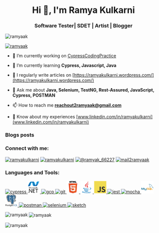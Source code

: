 <h1 align="center">Hi 👋, I'm Ramya Kulkarni</h1>
<h3 align="center">Software Tester| SDET | Artist | Blogger</h3>

<p align="left"> <img src="https://komarev.com/ghpvc/?username=ramyaak&label=Profile%20views&color=0e75b6&style=flat" alt="ramyaak" /> </p>

<p align="left"> <a href="https://github.com/ryo-ma/github-profile-trophy"><img src="https://github-profile-trophy.vercel.app/?username=ramyaak" alt="ramyaak" /></a> </p>

- 🔭 I’m currently working on [CypressCodingPractice](https://github.com/RamyaAK/CypressCodingPractice)

- 🌱 I’m currently learning **Cypress, Javascript, Java**

- 📝 I regularly write articles on [https://ramyakulkarni.wordpress.com/](https://ramyakulkarni.wordpress.com/)

- 💬 Ask me about **Java, Selenium, TestNG, Rest-Assured, JavaScript, Cypress, POSTMAN**

- 📫 How to reach me **reachout2ramyaak@gmail.com**

- 📄 Know about my experiences [www.linkedin.com/in/ramyakulkarni](www.linkedin.com/in/ramyakulkarni)

### Blogs posts
<!-- BLOG-POST-LIST:START -->
<!-- BLOG-POST-LIST:END -->

<h3 align="left">Connect with me:</h3>
<p align="left">
<a href="https://twitter.com/ramyakulkarni" target="blank"><img align="center" src="https://cdn.jsdelivr.net/npm/simple-icons@3.0.1/icons/twitter.svg" alt="ramyakulkarni" height="30" width="40" /></a>
<a href="https://linkedin.com/in/ramyakulkarni" target="blank"><img align="center" src="https://cdn.jsdelivr.net/npm/simple-icons@3.0.1/icons/linkedin.svg" alt="ramyakulkarni" height="30" width="40" /></a>
<a href="https://medium.com/@ramyak_66227" target="blank"><img align="center" src="https://cdn.jsdelivr.net/npm/simple-icons@3.0.1/icons/medium.svg" alt="@ramyak_66227" height="30" width="40" /></a>
<a href="https://www.hackerrank.com/mail2ramyaak" target="blank"><img align="center" src="https://cdn.jsdelivr.net/npm/simple-icons@3.0.1/icons/hackerrank.svg" alt="mail2ramyaak" height="30" width="40" /></a>
</p>

<h3 align="left">Languages and Tools:</h3>
<p align="left"> <a href="https://www.cypress.io" target="_blank"> <img src="https://raw.githubusercontent.com/simple-icons/simple-icons/6e46ec1fc23b60c8fd0d2f2ff46db82e16dbd75f/icons/cypress.svg" alt="cypress" width="40" height="40"/> </a> <a href="https://dotnet.microsoft.com/" target="_blank"> <img src="https://raw.githubusercontent.com/devicons/devicon/master/icons/dot-net/dot-net-original-wordmark.svg" alt="dotnet" width="40" height="40"/> </a> <a href="https://cloud.google.com" target="_blank"> <img src="https://www.vectorlogo.zone/logos/google_cloud/google_cloud-icon.svg" alt="gcp" width="40" height="40"/> </a> <a href="https://git-scm.com/" target="_blank"> <img src="https://www.vectorlogo.zone/logos/git-scm/git-scm-icon.svg" alt="git" width="40" height="40"/> </a> <a href="https://www.w3.org/html/" target="_blank"> <img src="https://raw.githubusercontent.com/devicons/devicon/master/icons/html5/html5-original-wordmark.svg" alt="html5" width="40" height="40"/> </a> <a href="https://www.java.com" target="_blank"> <img src="https://raw.githubusercontent.com/devicons/devicon/master/icons/java/java-original.svg" alt="java" width="40" height="40"/> </a> <a href="https://developer.mozilla.org/en-US/docs/Web/JavaScript" target="_blank"> <img src="https://raw.githubusercontent.com/devicons/devicon/master/icons/javascript/javascript-original.svg" alt="javascript" width="40" height="40"/> </a> <a href="https://jestjs.io" target="_blank"> <img src="https://www.vectorlogo.zone/logos/jestjsio/jestjsio-icon.svg" alt="jest" width="40" height="40"/> </a> <a href="https://mochajs.org" target="_blank"> <img src="https://www.vectorlogo.zone/logos/mochajs/mochajs-icon.svg" alt="mocha" width="40" height="40"/> </a> <a href="https://www.mysql.com/" target="_blank"> <img src="https://raw.githubusercontent.com/devicons/devicon/master/icons/mysql/mysql-original-wordmark.svg" alt="mysql" width="40" height="40"/> </a> <a href="https://www.postgresql.org" target="_blank"> <img src="https://raw.githubusercontent.com/devicons/devicon/master/icons/postgresql/postgresql-original-wordmark.svg" alt="postgresql" width="40" height="40"/> </a> <a href="https://postman.com" target="_blank"> <img src="https://www.vectorlogo.zone/logos/getpostman/getpostman-icon.svg" alt="postman" width="40" height="40"/> </a> <a href="https://www.selenium.dev" target="_blank"> <img src="https://raw.githubusercontent.com/detain/svg-logos/780f25886640cef088af994181646db2f6b1a3f8/svg/selenium-logo.svg" alt="selenium" width="40" height="40"/> </a> <a href="https://www.sketch.com/" target="_blank"> <img src="https://www.vectorlogo.zone/logos/sketchapp/sketchapp-icon.svg" alt="sketch" width="40" height="40"/> </a> </p>

<p><img align="left" src="https://github-readme-stats.vercel.app/api/top-langs?username=ramyaak&show_icons=true&locale=en&layout=compact" alt="ramyaak" /></p>

<p>&nbsp;<img align="center" src="https://github-readme-stats.vercel.app/api?username=ramyaak&show_icons=true&locale=en" alt="ramyaak" /></p>

<p><img align="center" src="https://github-readme-streak-stats.herokuapp.com/?user=ramyaak&" alt="ramyaak" /></p>
